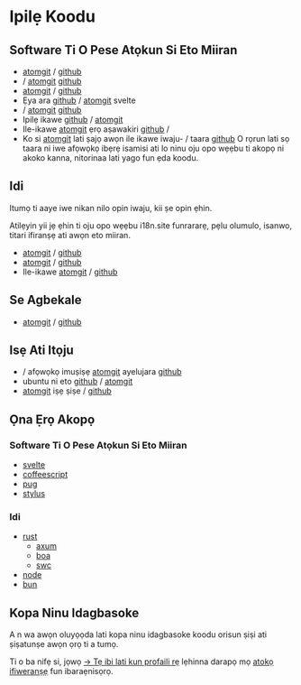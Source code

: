 # Ipilẹ Koodu

## Software Ti O Pese Atọkun Si Eto Miiran

* [atomgit](https://atomgit.com/i18n/proto) / [github](https://github.com/i18n-site/site)
* / [atomgit](https://atomgit.com/i18n/md) [github](https://github.com/i18n-site/md)
* [atomgit](https://atomgit.com/i18n/18x) / [github](https://github.com/i18n-site/18x)
* Ẹya ara [github](https://github.com/i18n-site/plugin) / [atomgit](https://atomgit.com/i18n/plugin) svelte
* / [atomgit](https://atomgit.com/i18n/proto) [github](https://github.com/i18n-site/proto)
* Ipilẹ ikawe [github](https://github.com/i18n-site/lib) / [atomgit](https://atomgit.com/i18n/lib)
* Ile-ikawe [atomgit](https://atomgit.com/i18n/ie) ẹrọ aṣawakiri [github](https://github.com/i18n-site/ie) /
* Ko si [atomgit](https://atomgit.com/i18n/x) lati ṣajọ awọn ile ikawe iwaju- / taara [github](https://github.com/i18n-site/x)
  O rọrun lati sọ taara ni iwe afọwọkọ ibẹrẹ isamisi ati lo ninu oju opo wẹẹbu ti akopọ ni akoko kanna, nitorinaa lati yago fun ẹda koodu.

## Idi

Itumọ ti aaye iwe nikan nilo opin iwaju, kii ṣe opin ẹhin.

Atilẹyin yii jẹ ẹhin ti oju opo wẹẹbu i18n.site funrararẹ, pẹlu olumulo, isanwo, titari ifiranṣẹ ati awọn eto miiran.

* [atomgit](https://atomgit.com/i18n-api/srv) / [github](https://github.com/i18n-api/srv)
* [atomgit](https://atomgit.com/i18n-api/pub) / [github](https://github.com/i18n-api/pub)
* Ile-ikawe [atomgit](https://atomgit.com/i18n/rust) / [github](https://github.com/i18n-site/rust)

## Se Agbekale

* [atomgit](https://atomgit.com/i18n-api/srv.docker) / [github](https://github.com/i18n-api/srv.docker)

## Isẹ Ati Itọju

* / afọwọkọ imuṣiṣẹ [atomgit](https://atomgit.com/i18n-ops/ops) ayelujara [github](https://github.com/i18n-ops/ops)
* ubuntu ni eto [github](https://github.com/i18n-ops/ubuntu) / [atomgit](https://atomgit.com/i18n-ops/ubuntu)
* [atomgit](https://atomgit.com/i18n/cron) iṣẹ ṣiṣe / [github](https://github.com/i18n-cron/cron)

## Ọna Ẹrọ Akopọ

### Software Ti O Pese Atọkun Si Eto Miiran

* [svelte](//svelte.dev)
* [coffeescript](//coffeescript.org)
* [pug](https://github.com/pugjs/pug)
* [stylus](https://stylus.com)

### Idi

* [rust](//rust.org)
  * [axum](//github.com/tokio-rs/axum)
  * [boa](//github.com/boa-dev/boa)
  * [swc](//swc.rs)
* [node](//nodejs.org)
* [bun](//bun.dev)

## Kopa Ninu Idagbasoke

A n wa awọn oluyọọda lati kopa ninu idagbasoke koodu orisun ṣiṣi ati ṣiṣatunṣe awọn ọrọ ti a tumọ.

Ti o ba nifẹ si, jọwọ [→ Tẹ ibi lati kun profaili rẹ](https://ggl.link/i18n) lẹhinna darapọ mọ [atokọ ifiweranṣẹ](https://groups.google.com/u/2/g/i18n-site) fun ibaraẹnisọrọ.